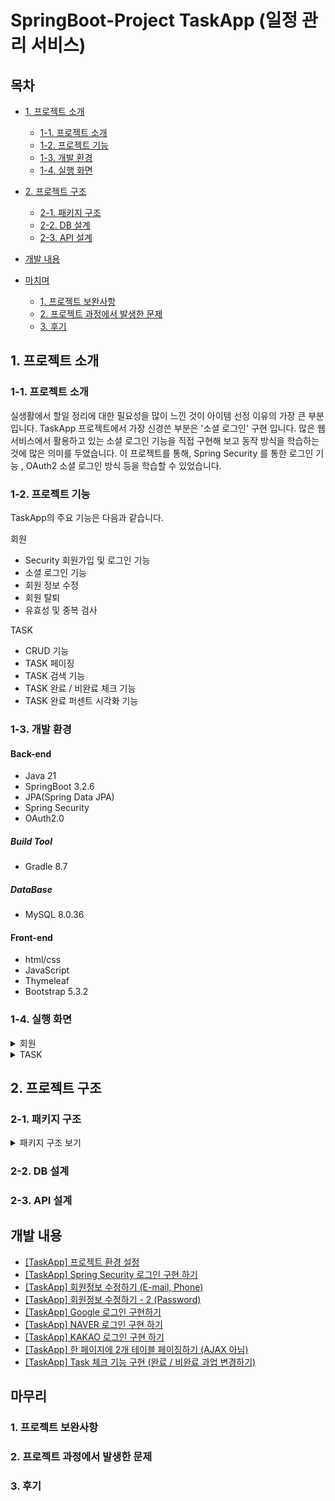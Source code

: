 # SpringBoot-Project TaskApp (일정 관리 서비스)


## 목차
 - [1. 프로젝트 소개](#1-프로젝트-소개)
   - [1-1. 프로젝트 소개](#1-1-프로젝트-소개)
   - [1-2. 프로젝트 기능](#1-2-프로젝트-기능)
   - [1-3. 개발 환경](#1-3-개발-환경)
   - [1-4. 실행 화면](#1-4-실행-환경)
  
 - [2. 프로젝트 구조](#2-프로젝트-구조)
   - [2-1. 패키지 구조](#2-1-패키지-구조)
   - [2-2. DB 설계](#2-2-DB-설계)
   - [2-3. API 설계](#2-3-API-설계)
  
 - [개발 내용](#개발-내용)

 - [마치며](#마치며)
   - [1. 프로젝트 보완사항](#1-프로젝트-보완사항)
   - [2. 프로젝트 과정에서 발생한 문제](#2-프로젝트-과정에서-발생한-문제)
   - [3. 후기](#3-후기)
  
     


## 1. 프로젝트 소개

### 1-1. 프로젝트 소개

실생활에서 할일 정리에 대한 필요성을 많이 느낀 것이 아이템 선정 이유의 가장 큰 부분입니다.
TaskApp 프로젝트에서 가장 신경쓴 부분은 '소셜 로그인' 구현 입니다.
많은 웹 서비스에서 활용하고 있는 소셜 로그인 기능을 직접 구현해 보고 동작 방식을 학습하는 것에 많은 의미를 두었습니다.
이 프로젝트를 통해, Spring Security 를 통한 로그인 기능 , OAuth2 소셜 로그인 방식 등을 학습할 수 있었습니다.


### 1-2. 프로젝트 기능

TaskApp의 주요 기능은 다음과 같습니다.

회원
- Security 회원가입 및 로그인 기능
- 소셜 로그인 기능
- 회원 정보 수정
- 회원 탈퇴
- 유효성 및 중복 검사

TASK
- CRUD 기능
- TASK 페이징
- TASK 검색 기능
- TASK 완료 / 비완료 체크 기능
- TASK 완료 퍼센트 시각화 기능


### 1-3. 개발 환경

#### Back-end
 - Java 21
 - SpringBoot 3.2.6
 - JPA(Spring Data JPA)
 - Spring Security
 - OAuth2.0

##### Build Tool
 - Gradle 8.7

##### DataBase
 - MySQL 8.0.36

#### Front-end
 - html/css
 - JavaScript
 - Thymeleaf
 - Bootstrap 5.3.2


### 1-4. 실행 화면
 
  <details>
    <summary>회원</summary>
  
   **1. 회원가입 화면** 
   ![image](https://github.com/yashin20/TaskApp/assets/92693776/671ba3b5-c449-4942-8a85-6d80d9c7ed6c)  

   ![image](https://github.com/yashin20/TaskApp/assets/92693776/e7a42011-46d6-44eb-90d6-0f4e0f29750d)  
   ※ 회원가입 폼의 유효성 검사 에러 메시지를 확인 할 수 있다.  
 

   **2. 로그인 화면**
   ![image](https://github.com/yashin20/TaskApp/assets/92693776/032b0208-f1f8-46fd-926e-dba07d0cb31a)  


   **3. 회원정보 화면**  
   ![image](https://github.com/yashin20/TaskApp/assets/92693776/3bd743d9-d183-4eaf-a8bd-0d96426f909d)
   우측 상단, 현재 로그인된 회원명을 클릭하여 회원 정보 페이지로 이동  

   ![image](https://github.com/yashin20/TaskApp/assets/92693776/4d8f0f3b-d797-4cdf-933f-4e32aa2dbafa)  
   현재 회원의 "회원 정보" , "완료 과업", "비완료 과업" 을 확인 할 수 있다.


   **4. 회원정보 수정 화면 (Email, Phone)**  
   ![image](https://github.com/yashin20/TaskApp/assets/92693776/455b3d36-6b2e-4398-9f9f-f6e6c97b0d41)  
   "회원 정보 수정" 버튼을 클릭하여, 회원 정보 수정 페이지로 이동한다.

   ![image](https://github.com/yashin20/TaskApp/assets/92693776/b7871b20-6c0a-4977-9fc4-9f0cd4e0a45f)  
   Email, Phone 을 수정하고 'SAVE' 버튼을 누른다.  

   ![image](https://github.com/yashin20/TaskApp/assets/92693776/750572e5-813f-4881-885f-962a15108479)  
   수정된 회원 정보(Email, Phone) 을 확인 할 수 있다.  


   **5. 회원정보 수정 화면 (Password)**  
   ![image](https://github.com/yashin20/TaskApp/assets/92693776/31f39f48-5523-4d29-985a-9e2598b8cf42)  


   **6. 회원 탈퇴 화면**  
   ![image](https://github.com/yashin20/TaskApp/assets/92693776/9c7e74d4-2043-4eef-a235-24af96afc183)  

    
  </details>


  <details>
    <summary>TASK</summary>

    
  </details>




## 2. 프로젝트 구조

### 2-1. 패키지 구조

<details>

<summary>패키지 구조 보기</summary>

```

```


</details>



### 2-2. DB 설계


### 2-3. API 설계

  



## 개발 내용

- <a href="https://notorious.tistory.com/343" target="_blank">[TaskApp] 프로젝트 환경 설정</a>
- <a href="https://notorious.tistory.com/344" target="_blank">[TaskApp] Spring Security 로그인 구현 하기</a>
- <a href="https://notorious.tistory.com/345" target="_blank">[TaskApp] 회원정보 수정하기 (E-mail, Phone)</a>
- <a href="https://notorious.tistory.com/346" target="_blank">[TaskApp] 회원정보 수정하기 - 2 (Password)</a>
- <a href="https://notorious.tistory.com/347" target="_blank">[TaskApp] Google 로그인 구현하기</a>
- <a href="https://notorious.tistory.com/348" target="_blank">[TaskApp] NAVER 로그인 구현 하기</a>
- <a href="https://notorious.tistory.com/349" target="_blank">[TaskApp] KAKAO 로그인 구현 하기</a>
- <a href="https://notorious.tistory.com/350" target="_blank">[TaskApp] 한 페이지에 2개 테이블 페이징하기 (AJAX 아님)</a>
- <a href="https://notorious.tistory.com/351" target="_blank">[TaskApp] Task 체크 기능 구현 (완료 / 비완료 과업 변경하기)</a>



## 마무리

### 1. 프로젝트 보완사항


### 2. 프로젝트 과정에서 발생한 문제


### 3. 후기

